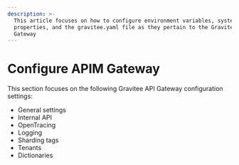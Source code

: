 ```yaml
---
description: >-
  This article focuses on how to configure environment variables, system
  properties, and the gravitee.yaml file as they pertain to the Gravitee API
  Gateway
---
```


# Configure APIM Gateway

This section focuses on the following Gravitee API Gateway configuration settings:&#x20;

* General settings
* Internal API
* OpenTracing
* Logging
* Sharding tags
* Tenants
* Dictionaries
